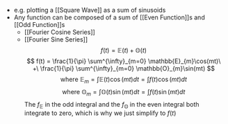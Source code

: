 * e.g. plotting a [[Square Wave]] as a sum of sinusoids
* Any function can be composed of a sum of [[Even Function]]s and [[Odd Function]]s
	* [[Fourier Cosine Series]]
	* [[Fourier Sine Series]]
$$
f(t) = \mathbb{E}(t) + \mathbb{O}(t)
$$
$$
f(t) = \frac{1}{\pi} \sum^{\infty}_{m=0} \mathbb{E}_{m}\cos(mt)\ +\ \frac{1}{\pi} \sum^{\infty}_{m=0} \mathbb{O}_{m}\sin(mt)
$$
$$
\text{where } \mathbb{E}_{m} = \int \mathbb{E}(t) \cos(mt) dt = \int f(t) \cos(mt) dt
$$
$$
\text{where } \mathbb{O}_{m} = \int \mathbb{O}(t) \sin(mt) dt = \int f(t) \sin(mt) dt
$$
The $f_{\mathbb{E}}$ in the odd integral and the $f_{\mathbb{O}}$ in the even integral both integrate to zero, which is why we just simplify to $f(t)$
